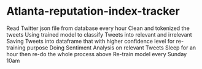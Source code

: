 # Atlanta-reputation-index-tracker
Read Twitter json file from database every hour
Clean and tokenized the tweets
Using trained model to classify Tweets into relevant and irrelevant
Saving Tweets into dataframe that with higher confidence level for re-training purpose
Doing Sentiment Analysis on relevant Tweets
Sleep for an hour then re-do the whole process above
Re-train model every Sunday 10am
